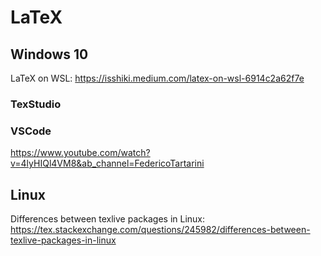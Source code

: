 # LaTeX

## Windows 10
LaTeX on WSL: https://isshiki.medium.com/latex-on-wsl-6914c2a62f7e

### TexStudio

### VSCode
https://www.youtube.com/watch?v=4lyHIQl4VM8&ab_channel=FedericoTartarini

## Linux
Differences between texlive packages in Linux: https://tex.stackexchange.com/questions/245982/differences-between-texlive-packages-in-linux
